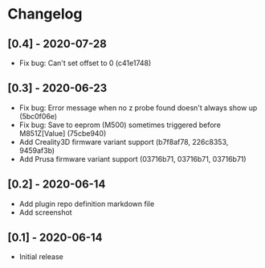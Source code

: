 # Changelog
## [0.4] - 2020-07-28
 - Fix bug: Can't set offset to 0 (c41e1748)

## [0.3] - 2020-06-23
 - Fix bug: Error message when no z probe found doesn't always show up (5bc0f06e)
 - Fix bug: Save to eeprom (M500) sometimes triggered before M851Z[Value] (75cbe940)
 - Add Creality3D firmware variant support (b7f8af78, 226c8353, 9459af3b)
 - Add Prusa firmware variant support (03716b71, 03716b71, 03716b71)

## [0.2] - 2020-06-14
 - Add plugin repo definition markdown file
 - Add screenshot

## [0.1] - 2020-06-14
 - Initial release